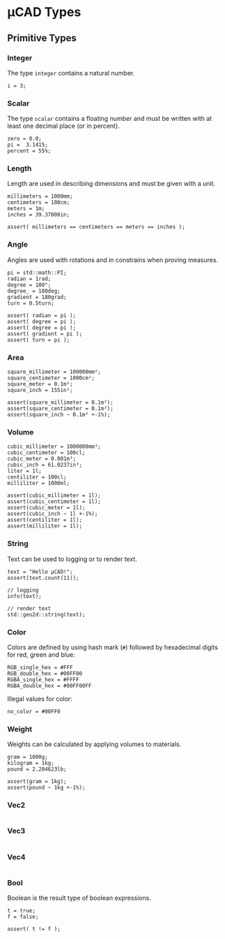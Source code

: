 # µCAD Types

## Primitive Types

### Integer

The type `integer` contains a natural number.

```µCAD,primitive.integer
i = 3;
```

### Scalar

The type `scalar` contains a floating number and must be written with at least one decimal place (or in percent).

```µCAD,primitive.scalar
zero = 0.0;
pi =  3.1415;
percent = 55%;
```

### Length

Length are used in describing dimensions and must be given with a unit.

```µCAD,primitive.length
millimeters = 1000mm;
centimeters = 100cm;
meters = 1m;
inches = 39.37008in;

assert( millimeters == centimeters == meters == inches );
```

### Angle

Angles are used with rotations and in constrains when proving measures.

```µCAD,primitive.angle
pi = std::math::PI;
radian = 1rad;
degree = 180°;
degree_ = 180deg;
gradient = 180grad;
turn = 0.5turn;

assert( radian = pi );
assert( degree = pi );
assert( degree = pi );
assert( gradient = pi );
assert( turn = pi );
```

### Area

```µCAD,primitive.area
square_millimeter = 100000mm²;
square_centimeter = 1000cm²;
square_meter = 0.1m²;
square_inch = 155in²;

assert(square_millimeter = 0.1m²);
assert(square_centimeter = 0.1m²);
assert(square_inch ~ 0.1m² +-1%);
```

### Volume

```µCAD,primitive.volume
cubic_millimeter = 1000000mm³;
cubic_centimeter = 100cl;
cubic_meter = 0.001m³;
cubic_inch = 61.0237in³;
liter = 1l;
centiliter = 100cl;
milliliter = 1000ml;

assert(cubic_millimeter = 1l);
assert(cubic_centimeter = 1l);
assert(cubic_meter = 1l);
assert(cubic_inch ~ 1l +-1%);
assert(centiliter = 1l);
assert(milliliter = 1l);
```

### String

Text can be used to logging or to render text.

```µCAD,primitive.string
text = "Hello µCAD!";
assert(text.count(11));

// logging
info(text);

// render text
std::geo2d::string(text);
```

### Color

Colors are defined by using hash mark (`#`) followed by hexadecimal digits for red, green and blue:

```µCAD,primitive.color
RGB_single_hex = #FFF
RGB_double_hex = #00FF00
RGBA_single_hex = #FFFF
RGBA_double_hex = #00FF00FF
```

Illegal values for color:

```µCAD,primitive.no_color#fail
no_color = #00FF0
```

### Weight

Weights can be calculated by applying volumes to materials.

```µCAD,primitive.weight
gram = 1000g;
kilogram = 1kg;
pound = 2.204623lb;

assert(gram = 1kg);
assert(pound ~ 1kg +-1%);
```

### Vec2

```µCAD,primitive.vec2
```

### Vec3

```µCAD,primitive.vec3
```

### Vec4

```µCAD,primitive.vec4
```

### Bool

Boolean is the result type of boolean expressions.

```µCAD,primitive.bool
t = true;
f = false;

assert( t != f );
```
